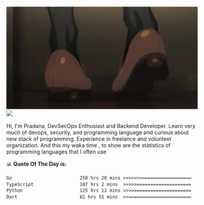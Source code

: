![banner](.github/banner-profile.jpeg)
<img src="https://user-images.githubusercontent.com/73097560/115834477-dbab4500-a447-11eb-908a-139a6edaec5c.gif"></p>

Hi, I'm Pradana, DevSecOps Enthusiast and Backend Developer. Learn very much of devops, security, and programming language and curious about new stack of programming. Experience in freelance and volunteer organization. And this my waka time , to show are the statistics of programming languages that I often use

📊 **Quote Of The Day is:**
<!--START_SECTION:waka-->

```txt
Go                         258 hrs 20 mins >>>>>>>==================   26.64 %
TypeScript                 187 hrs 2 mins  >>>>>====================   19.29 %
Python                     125 hrs 12 mins >>>======================   12.91 %
Dart                       81 hrs 55 mins  >>=======================   08.45 %
```

<!--END_SECTION:waka-->
